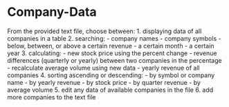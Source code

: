 # Company-Data

From the provided text file, choose between:
    1. displaying data of all companies in a table
    2. searching:
        - company names
        - company symbols
        - below, between, or above a certain revenue
        - a certain month
        - a certain year
    3. calculating:
        - new stock price using the percent change
        - revenue differences (quarterly or yearly) between two companies in the percentage
        - recalculate average volume using new data
        - yearly revenue of all companies
    4. sorting ascending or descending:
        - by symbol or company name
        - by yearly revenue
        - by stock price
        - by quarter revenue
        - by average volume
    5. edit any data of available companies in the file
    6. add more companies to the text file
